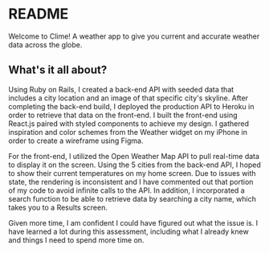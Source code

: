 # README

Welcome to Clime! A weather app to give you current and accurate weather data across the globe.

## What's it all about?

Using Ruby on Rails, I created a back-end API with seeded data that includes a city location and an image of that specific city's skyline. After completing the back-end build, I deployed the production API to Heroku in order to retrieve that data on the front-end. I built the front-end using React.js paired with styled components to achieve my design. I gathered inspiration and color schemes from the Weather widget on my iPhone in order to create a wireframe using Figma. 

For the front-end, I utilized the Open Weather Map API to pull real-time data to display it on the screen. Using the 5 cities from the back-end API, I hoped to show their current temperatures on my home screen. Due to issues with state, the rendering is inconsistent and I have commented out that portion of my code to avoid infinite calls to the API. In addition, I incorporated a search function to be able to retrieve data by searching a city name, which takes you to a Results screen.

Given more time, I am confident I could have figured out what the issue is. I have learned a lot during this assessment, including what I already knew and things I need to spend more time on. 
